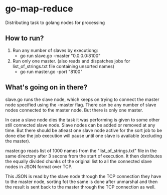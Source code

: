 # go-map-reduce
Distributing task to golang nodes for processing

## How to run?
1. Run any number of slaves by executiong:
   - go run slave.go -master "0.0.0.0:8100"
2. Run only one master. (also reads and dispatches jobs for list_of_strings.txt file containing unsorted names)
   - go run master.go -port "8100"

## What's going on in there?
slave.go runs the slave node, which keeps on trying to connect the master node specified using the -master flag. There can be any number of slave nodes connected to the master node. But there is only one master.

In case a slave node dies the task it was performing is given to some other still connected slave node. Slave nodes can be added or removed at any time. But there should be atleast one slave node active for the sort job to be done else the job execution will pause until one slave is available (excluding the master).

master.go reads list of 1000 names from the "list_of_strings.txt" file in the same directory after 3 secons from the start of execution. It then distributes the equally divided chunks of the original list to all the connected slave nodes in JSON format over TCP.

This JSON is read by the slave node through the TCP connection they have to the master node, sorting fot the same is done after unmarshal and then the result is sent back to the master through the TCP connection as well.
